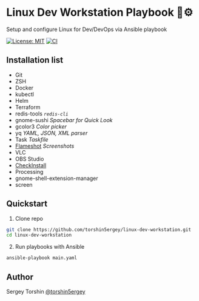 # Linux Dev Workstation Playbook 🐧⚙️

Setup and configure Linux for Dev/DevOps via Ansible playbook

[![License: MIT](https://img.shields.io/badge/License-MIT-blue.svg)](https://opensource.org/licenses/MIT)
[![CI](https://github.com/torshin5ergey/linux-dev-workstation/actions/workflows/ci.yaml/badge.svg)](https://github.com/torshin5ergey/linux-dev-workstation/actions)

## Installation list

- Git
- ZSH
- Docker
- kubectl
- Helm
- Terraform
- redis-tools
  *`redis-cli`*
- gnome-sushi
  *Spacebar for Quick Look*
- gcolor3
  *Color picker*
- yq
  *YAML, JSON, XML parser*
- Task
  *Taskfile*
- [Flameshot](https://flameshot.org/)
  *Screenshots*
- VLC
- OBS Studio
- [CheckInstall](https://checkinstall.izto.org/)
- Processing
- gnome-shell-extension-manager
- screen

## Quickstart

1. Clone repo
```bash
git clone https://github.com/torshin5ergey/linux-dev-workstation.git
cd linux-dev-workstation
```
2. Run playbooks with Ansible
```bash
ansible-playbook main.yaml
```

## Author

Sergey Torshin [@torshin5ergey](https://github.com/torshin5ergey)

